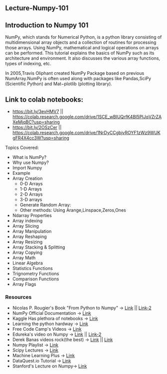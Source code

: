 ## Lecture-Numpy-101

## Introduction to Numpy 101
NumPy, which stands for Numerical Python, is a python library consisting of multidimensional array objects and a collection of routines for processing those arrays. Using NumPy, mathematical and logical operations on arrays can be performed. This tutorial explains the basics of NumPy such as its architecture and environment. It also discusses the various array functions, types of indexing, etc.

In 2005,Travis Oliphant created NumPy Package based on previous NumArray.NumPy is often used along with packages like Pandas,SciPy (Scientific Python) and Mat−plotlib (plotting library).

## Link to colab notebooks: 
- https://bit.ly/3evHMV7 || https://colab.research.google.com/drive/1SCE_wBIUQrfK4BI5PIJqVZrZAXeMjqBC?usp=sharing
- https://bit.ly/2OSzCer || https://colab.research.google.com/drive/1NrDyCCgbjvROYF1zWz9WUKgFR4X4cc3W?usp=sharing

Topics Covered:
- What is NumPy?
- Why use Numpy?
- Import Numpy
- Example
- Array Creation
  - 0-D Arrays
  - 1-D Arrays
  - 2-D Arrays
  - 3-D arrays
  - Generate Random Array:
  - Other methods: Using Arange,Linspace,Zeros,Ones
- Ndarray Properties
- Array indexing
- Array Slicing
- Array Manipulation
- Array Reshaping
- Array Resizing
- Array Stacking & Splitting
- Array Copying
- Array Math
- Linear Algebra
- Statistics Functions
- Trignometry Functions
- Comparison Functions
- Array Flags

### Resources

- Nicolas P. Rougier's Book "From Python to Numpy" ->
 [Link](https://www.labri.fr/perso/nrougier/from-python-to-numpy/) || [Link-2](https://github.com/rougier/numpy-tutorial)
- NumPy Official Documentation -> [Link](https://numpy.org/devdocs/user/absolute_beginners.html)
- Kaggle Has plethora of notebooks -> [Link](www.kaggle.com)
- Learning the python hardway -> [Link](https://learnpythonthehardway.org/book/)
- Free Code Camp's Videos -> [Link](https://www.youtube.com/watch?v=QUT1VHiLmmI)
- Edureka's video on Numpy -> [Link](https://www.youtube.com/watch?v=8JfDAm9y_7s) || [Link-2](https://www.edureka.co/blog/python-numpy-tutorial/)
- Derek Banas videos rock(the best) -> [Link](https://www.youtube.com/watch?v=8Y0qQEh7dJg) || [Link](https://github.com/derekbanas/NumPy-Tutorial/blob/master/NumPy%20Tut.ipynb)
- Numpy Playlist -> [Link](https://youtu.be/GB9ByFAIAH4?list=RDQMZI0VMokkS5U)
- Scipy Lectures -> [Link](https://scipy-lectures.org/)
- Machine Learning Plus -> [Link](https://www.machinelearningplus.com/python/numpy-tutorial-part1-array-python-examples/)
- DataQuest.io Tutorial -> [Link](https://www.dataquest.io/blog/numpy-tutorial-python/)
- Stanford's Lecture on Numpy-> [Link](https://cs231n.github.io/python-numpy-tutorial/#numpy)


